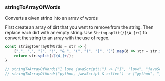 ### stringToArrayOfWords

Converts a given string into an array of words

First create an array of dirt that you want to remove from the string. Then replace each dirt with an empty string. Use `String.split(/[\W_]+/)` to convert the string to an array with the use of regex.

```js
const stringToArrayOfWords = str => {
	[".", ",", "?", "!", "& ", "(", ")", "[", "]"].map(d => str = str.split(d).join(""));
	return str.split(/[\W_]+/);
}

// stringToArrayOfWords("I love javaScript!!") -> ["I", "love", "javaScript"]
// stringToArrayOfWords("python, javaScript & coffee") -> ["python", "javaScript", "coffee"]
```